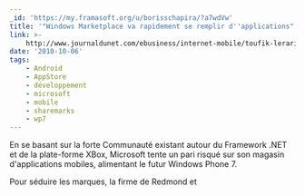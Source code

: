 ```yaml
---
_id: 'https://my.framasoft.org/u/borisschapira/?a7wdVw'
title: '"Windows Marketplace va rapidement se remplir d''applications"'
link: >-
    http://www.journaldunet.com/ebusiness/internet-mobile/toufik-lerari-interview-de-toufik-lerari-tequilarapido.shtml
date: '2010-10-06'
tags:
    - Android
    - AppStore
    - développement
    - microsoft
    - mobile
    - sharemarks
    - wp7
---
```


<div class="markdown"><p>En se basant sur la forte Communauté existant autour du Framework .NET et de la plate-forme XBox, Microsoft tente un pari risqué sur son magasin d'applications mobiles, alimentant le futur Windows Phone 7.</p>
<p>Pour séduire les marques, la firme de Redmond et
</p></div>
